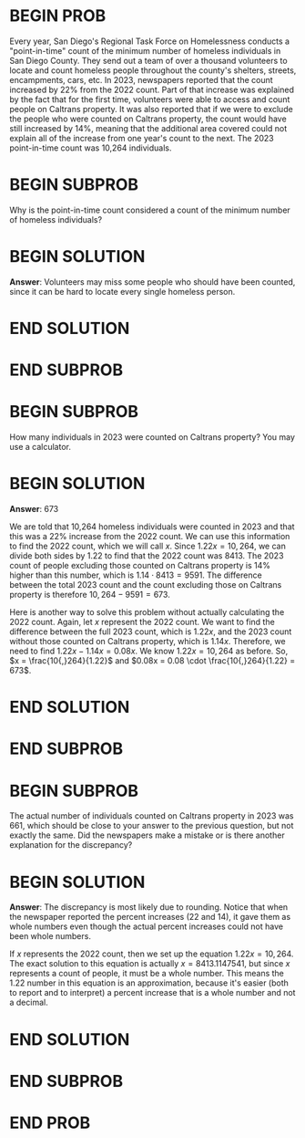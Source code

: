 # BEGIN PROB

Every year, San Diego's Regional Task Force on Homelessness conducts a "point-in-time" count of the minimum number of homeless individuals in San Diego County. They send out a team of over a thousand volunteers to locate and count homeless people throughout the county's shelters, streets, encampments, cars, etc. In 2023, newspapers reported that the count increased by 22% from the 2022 count. Part of that increase was explained by the fact that for the first time, volunteers were able to access and count people on Caltrans property. It was also reported that if we were to exclude the people who were counted on Caltrans property, the count would have still increased by 14%, meaning that the additional area covered could not explain all of the increase from one year's count to the next. The 2023 point-in-time count was 10,264 individuals.

# BEGIN SUBPROB

Why is the point-in-time count considered a count of the minimum number of homeless individuals? 

# BEGIN SOLUTION

**Answer**: Volunteers may miss some people who should have been counted, since it can be hard to locate every single homeless person.

# END SOLUTION

# END SUBPROB

# BEGIN SUBPROB

How many individuals in 2023 were counted on Caltrans property? You may use a calculator.

# BEGIN SOLUTION

**Answer**: 673

We are told that 10,264 homeless individuals were counted in 2023 and that this was a 22% increase from the 2022 count. We can use this information to find the 2022 count, which we will call $x$. Since $1.22x = 10{,}264$, we can divide both sides by 1.22 to find that the 2022 count was 8413. The 2023 count of people excluding those counted on Caltrans property is 14% higher than this number, which is $1.14 \cdot 8413 = 9591$. The difference between the total 2023 count and the count excluding those on Caltrans property is therefore $10{,}264 - 9591 = 673$. 

Here is another way to solve this problem without actually calculating the 2022 count. Again, let $x$ represent the 2022 count. We want to find the difference between the full 2023 count, which is $1.22x$, and the 2023 count without those counted on Caltrans property, which is $1.14x$. Therefore, we need to find $1.22x - 1.14x = 0.08x$. We know $1.22x = 10{,}264$ as before. So, $x = \frac{10{,}264}{1.22}$ and $0.08x = 0.08 \cdot \frac{10{,}264}{1.22} = 673$.

# END SOLUTION

# END SUBPROB

# BEGIN SUBPROB

The actual number of individuals counted on Caltrans property in 2023 was 661, which should be close to your answer to the previous question, but not exactly the same. Did the newspapers make a mistake or is there another explanation for the discrepancy?

# BEGIN SOLUTION

**Answer**: The discrepancy is most likely due to rounding. Notice that when the newspaper reported the percent increases (22 and 14), it gave them as whole numbers even though the actual percent increases could not have been whole numbers. 

If $x$ represents the 2022 count, then we set up the equation $1.22x = 10{,}264$. The exact solution to this equation is actually $x = 8413.1147541$, but since $x$ represents a count of people, it must be a whole number. This means the 1.22 number in this equation is an approximation, because it's easier (both to report and to interpret) a percent increase that is a whole number and not a decimal.

# END SOLUTION

# END SUBPROB

# END PROB